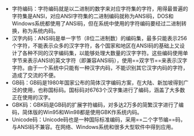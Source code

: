 - 字符编码：字符编码就是以二进制的数字来对应字符集的字符，用得最普遍的字符集是ANSI，对应ANSI字符集的二进制编码就称为ANSI码，DOS和Windows系统都使用了ANSI码，但在系统中使用的字符编码要经过二进制转换，称为系统内码。 
- 汉字内码：ANSI码是单一字节（8位二进制数）的编码集，最多只能表示256个字符，不能表示众多的汉字字符，各个国家和地区在ANSI码的基础上又设计了各种不同的汉字编码集，以能够处理大数量的汉字字符。这些编码使用单字节来表示ANSI的英文字符（即兼容ANSI码），使用==双字节==来表示汉字字符。由于一个系统中只能有一种汉字内码，不能识别其它汉字内码的字符，造成了交流的不便。
-  GB码：GB码是1980年国家公布的简体汉字编码方案，在大陆、新加坡得到广泛的使用，也称国标码。国标码对6763个汉字集进行了编码，涵盖了大多数正在使用的汉字。
-  GBK码：GBK码是GB码的扩展字符编码，对多达2万多的简繁汉字进行了编码，简体版的Win95和Win98都是使用GBK作系统内码。 
- Unicode码：Unicode码也是一种国际标准编码，采用==二个字节编==码，与ANSI码不兼容。在网络、Windows系统和很多大型软件中得到应用。